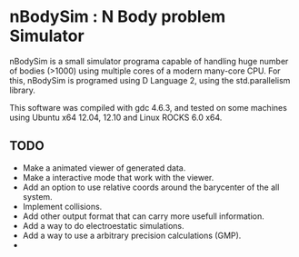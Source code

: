 # nBodySim : N Body problem Simulator

nBodySim is a small simulator programa capable of handling huge number of bodies (>1000) using multiple cores of a modern many-core CPU. For this, nBodySim is programed using D Language 2, using the std.parallelism library.

This software was compiled with gdc 4.6.3, and tested on some machines using Ubuntu x64 12.04, 12.10 and Linux ROCKS 6.0 x64.



## TODO

- Make a animated viewer of generated data.
- Make a interactive mode that work with the viewer.
- Add an option to use relative coords around the barycenter of the all system.
- Implement collisions.
- Add other output format that can carry more usefull information.
- Add a way to do electroestatic simulations.
- Add a way to use a arbitrary precision calculations (GMP).
- 
